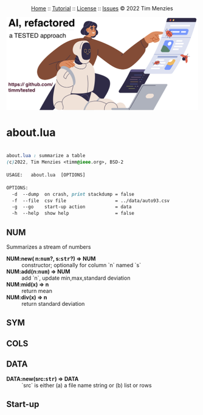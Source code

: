 &nbsp;<p><a name=top></a><center>

[Home]() :: [Tutorial]() :: [License]() :: [Issues]() &copy; 2022 Tim Menzies   

<img width=600 src="docs/img/banner.png">

</center>



# about.lua

```css

about.lua : summarize a table
(c)2022, Tim Menzies <timm@ieee.org>, BSD-2 

USAGE:   about.lua  [OPTIONS]

OPTIONS:
  -d  --dump  on crash, print stackdump = false
  -f  --file  csv file                  = ../data/auto93.csv
  -g  --go    start-up action           = data
  -h  --help  show help                 = false

```
 
## NUM	
Summarizes a stream of numbers	

<dl>
<dt><b> NUM:new(  n:<tt>num</tt>?, s:<tt>str</tt>?) &rArr;  NUM </b></dt><dd>   constructor; optionally for column `n` named `s`  </dd>
<dt><b> NUM:add(n:<tt>num</tt>) &rArr;  NUM </b></dt><dd>  add `n`, update min,max,standard deviation </dd>
<dt><b> NUM:mid(x) &rArr;  n </b></dt><dd>  return mean </dd>
<dt><b> NUM:div(x) &rArr;  n </b></dt><dd>  return standard deviation </dd>
</dl>

## SYM	
## COLS	
## DATA	

<dl>
<dt><b> DATA:new(src:<tt>str</tt>) &rArr;  DATA </b></dt><dd>  `src` is either (a) a file name string or (b) list or rows </dd>
</dl>

## Start-up	
